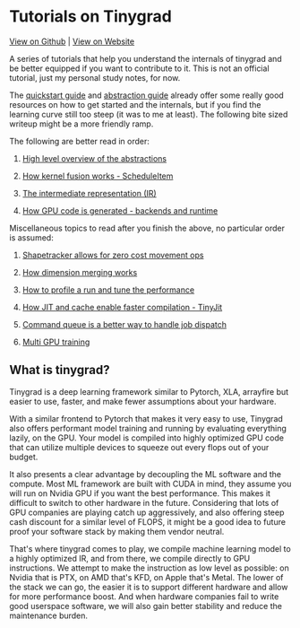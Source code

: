 # Tutorials on Tinygrad 

[View on Github](https://github.com/mesozoic-egg/tinygrad-notes) |
[View on Website](https://mesozoic-egg.github.io/tinygrad-notes)

A series of tutorials that help you understand the internals of tinygrad
and be better equipped if you want to contribute to it. This is not an official tutorial, just my personal study notes, for now.

The [quickstart guide](https://github.com/tinygrad/tinygrad/blob/master/docs/quickstart.md)
and [abstraction guide](https://github.com/tinygrad/tinygrad/blob/master/docs/abstractions2.py)
already offer some really good resources on how to get started and the internals, 
but if you find the learning curve still too steep (it was to me at least). The 
following bite sized writeup might be a more friendly ramp. 

The following are better read in order:

1. [High level overview of the abstractions](dotproduct.md)

2. [How kernel fusion works - ScheduleItem](scheduleitem.md)

3. [The intermediate representation (IR)](uops.md)

4. [How GPU code is generated - backends and runtime](backends.md) 


Miscellaneous topics to read after you finish the above, no particular order
is assumed:

1. [Shapetracker allows for zero cost movement ops](shapetracker.md) 

2. [How dimension merging works](mergedim.md)

2. [How to profile a run and tune the performance](profiling.md)

3. [How JIT and cache enable faster compilation - TinyJit](jit.md)

4. [Command queue is a better way to handle job dispatch](commandqueue.md)

5. [Multi GPU training](multigpu.md)

## What is tinygrad?

Tinygrad is a deep learning framework similar to Pytorch, XLA, arrayfire but
easier to use, faster, and make fewer assumptions about your hardware.

With a similar frontend to Pytorch that makes it very easy to use, 
Tinygrad also offers performant model training and running by evaluating everything
lazily, on the GPU. Your model is compiled into highly optimized GPU code that
can utilize multiple devices to squeeze out every flops out of your budget.

It also presents a clear advantage by decoupling the ML software and the compute. 
Most ML framework are built with CUDA in mind, they assume you will run on Nvidia 
GPU if you want the best performance. This makes it difficult to switch to other
hardware in the future. Considering that lots of GPU companies are playing catch
up aggressively, and also offering steep cash discount for a similar level of FLOPS,
it might be a good idea to future proof your software stack by making them vendor neutral.

That's where tinygrad comes to play, we compile machine learning model to a
highly optimized IR, and from there, we compile
directly to GPU instructions. We attempt to make the instruction as low level
as possible: on Nvidia that is PTX, on AMD that's KFD, on Apple that's Metal. 
The lower of the stack we can go, the easier it is to support different hardware
and allow for more performance boost. And when hardware companies fail to write
good userspace software, we will also gain better stability and reduce the
maintenance burden.